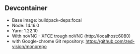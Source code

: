 ## Devcontainer

- Base image: buildpack-deps:focal
- Node: 14.16.0
- Yarn: 1.22.10
- With noVNC - XFCE trough noVNC (http://localhost:6080)
- with Google-chrome
Git repository: https://github.com/zed-vision/monorepo
